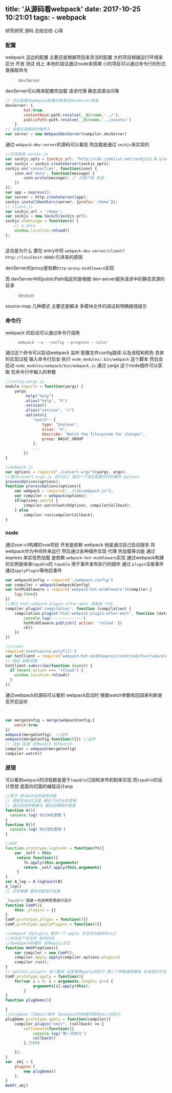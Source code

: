 title: '从源码看webpack'
date: 2017-10-25 10:21:01
tags:
    - webpack
---
研究研究 源码
总结总结 心得
<!--more-->
### 配置
webpack 这边的配置
主要还是根据项目来灵活的配置
大的项目根据运行环境来区分 开发 测试 线上
本地的调试通过node来搭建
小的项目可以通过命令行的形式直接敲命令

>devServer

devServer可以用来配置热加载 请求代理 静态资源访问等
```javascript
// 可以配置在webpack配置对象里的devServer里面
devServer: {
        hot:true,
        contentBase:path.resolve(__dirname,'../'),
        publicPath:path.resolve(__dirname,'../assets/')
    }
// 或者在调用的时候传入
var server = new WebpackDevServer(compiler,devServer)
```
通过 `webpack-dev-server`的源码可以看到
热加载是通过 `sockjs`来实现的

```javascript
//实现原理 server.js
var sockjs_opts = {sockjs_url: "http://cdn.jsdelivr.net/sockjs/1.0.1/sockjs.min.js"};
var sockjs = sockjs.createServer(sockjs_opts);
sockjs.on('connection', function(conn) {
    conn.on('data', function(message) {
        conn.write(message); // 向客户端 发送
    })
});
var app = express(); 
var server = http.createServer(app);
sockjs.installHandlers(server, {prefix:'/demo'});
// client.js
var sockjs_url = '/demo';
var sockjs = new SockJS(sockjs_url);
sockjs.onmessage = function(e) {
    // e.data
    window.location.reload()
};
    
```
这也是为什么 要在 entry中将 `webpack-dev-server/client?http://localhost:8080/`引进来的原因
 
devServer的proxy是依赖`http-proxy-middleware`实现

而 devServer中的publicPath指定的是根据 dev-server服务请求中的静态资源的目录

>devtool

source-map 几种模式 主要还是解决 多模块文件的调试和明确报错提示


### 命令行
webpack 的启动可以通过命令行调用
> `webpack --w --config --progress --color`

通过这个命令可以启动webpack 监听 配置文件config路径 以及进程和颜色
具体的实现过程 输入命令行后会 执行 `node_modules/.bin/webpack` 这个脚本
然后会启动 `node_modules/webpack/bin/webpack.js`
通过 yargs 这个node插件可以获取 在命令行中输入的参数

```javascript
//config-yargs.js
module.exports = function(yargs) {
    yargs
        .help("help")
    	.alias("help", "h")
    	.version()
    	.alias("version", "v")
    	.options({
            "watch": {
            	type: "boolean",
            	alias: "w",
            	describe: "Watch the filesystem for changes",
            	group: BASIC_GROUP
            },
            ...
    	})
}

//webpack.js
var options = require("./convert-argv")(yargs, argv);
//通过convert-argv.js 进行加工 返回一个混合配置文件的最终 options
processOptions(options);
function processOptions(options){
    var webpack = require("../lib/webpack.js");
    var compiler = webpack(options);
    if(options.watch) {
    	compiler.watch(watchOptions, compilerCallback);
    } else
    	compiler.run(compilerCallback);
}
```


### node
通过vue-cli构建的vue项目 开发是依赖 webpack
他是通过自己启动服务 将webpack作为中间件来运行
然后通过各种插件实现 代理 热加载等功能
通过express 来实现热加载 是依赖 `webpack-hot-middleware`实现
通过webpack构建的实例是继承`tapable`的
`tapable` 用于事件发布执行的插件
通过 `plugin`注册事件
通过`applyPlugin`等响应事件

```javascript
var webpackConfig = require('./webpack.config')
var compiler = webpack(webpackConfig)
var hotMiddleware = require('webpack-hot-middleware')(compiler,{
    log:()=>{}
})
//通过 html-webpack-plugin-after-emit 来触发 行为
compiler.plugin('compilation', function (compilation) {
    compilation.plugin('html-webpack-plugin-after-emit', function (data, cb) {
        console.log('------------')
        hotMiddleware.publish({ action: 'reload' })
        cb()
    })
})

//client
require('eventsource-polyfill')
var hotClient = require('webpack-hot-middleware/client?noInfo=true&reload=true')
// 响应 刷新页面
hotClient.subscribe(function (event) {
  if (event.action === 'reload') {
    window.location.reload()
  }
})

```

通过webpack的源码可以看到 webpack启动时 根据watch参数和回调来判断是否开启监听
```javascript


var mergeConfig = merge(webpackConfig,{
    watch:true
})
webpack(mergeConfig)  //监听
webpack(mergeConfig,function(){}) //监听
// 没有 回调 没有watch 执行watch
compiler = webpack(mergeConfig)
compiler.watch()
```

### 原理
可以看到`webpack`的流程都是基于`tapable`订阅和发布机制来实现
而`tapable`的设计思想 是面向切面的编程设计aop
```javascript
//例子 统计A方法的调用次数
// 直接写在A方法里 耦合了A的业务逻辑
// 通过回调参数解决 增加后期维护难度
function A(){
  console.log('执行A的逻辑')   
}
function B(){
  console.log('执行B的逻辑')  
}

//AOP
Function.prototype.logCount = function(fn){
    var _self = this
     return function(){
        fn.apply(this,arguments)
        return _self.apply(this,arguments)
     }
}
var A_log = A.logCount(B)
A_log()
// 业务解耦 面向切面进行拓展

`tapable`就是一句这种思想进行设计
function ComP(){
    this._plugins = {}
}
ComP.prototype.plugin = function(){}
ComP.prototype.applyPlugins = function(){}

//webpack 的plugins 提供一个 apply 方法作为插件的入口
//并在这个方法中 发布时间
//在webpack构建时 调用apply方法
function WebP(options){
    var compiler = new ComP();
    compiler.apply.apply(compiler,options.plugins)
    compiler.run();
}
// options.plugins 是个数组 这里使用apply的技巧 第二个参数接受数组 在调用的方法里转成列表
ComP.prototype.apply = function(){
    for(var i = 0; i < arguments.length; i++) {
            arguments[i].apply(this);
        }
}
function plugDemo(){

}
//plugDemo 订阅emit事件 当webpack的构建流程到emit时执行
plugDemo.prototype.apply = function(compiler){
    compiler.plugin("emit", (callback) => {
        setTimeout(function(){
            console.log('第一次执行')
            callback()
        },1500)

    });
}
var _obj = {
    plugins:[
        new plugDemo()
    ],
}
WebP(_obj)
```




